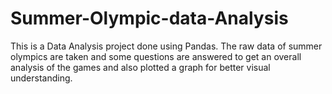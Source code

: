 # Summer-Olympic-data-Analysis
This is a Data Analysis project done using Pandas. The raw data of summer olympics are taken and some questions are answered to get an overall analysis of the games and also plotted a graph for better visual understanding.
